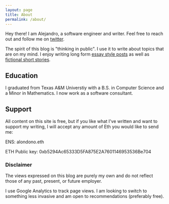```yaml
---
layout: page
title: About
permalink: /about/
---
```


Hey there! I am Alejandro, a software engineer and writer. Feel free to reach out and follow me on [twitter](https://twitter.com/alondono97).

The spirit of this blog is "thinking in public". I use it to write about topics that are on my mind. I enjoy writing long form <a href="/blog">essay style posts</a> as well as <a href="/fiction">fictional short stories</a>.

## Education
I graduated from Texas A&M Universtiy with a B.S. in Computer Science and a Minor in Mathematics. I now work as a software consultant. 


## Support
All content on this site is free, but if you like what I've written and want to support my writing, I will accept any amount of Eth you would like to send me: 

ENS: alondono.eth

ETH Public key: 0xb5294Ac65333D5FA875E2A7601146953536Be704

### Disclaimer
The views expressed on this blog are purely my own and do not reflect those of any past, present, or future employer. 

I use Google Analytics to track page views. I am looking to switch to something less invasive and am open to recommendations (preferably free).

